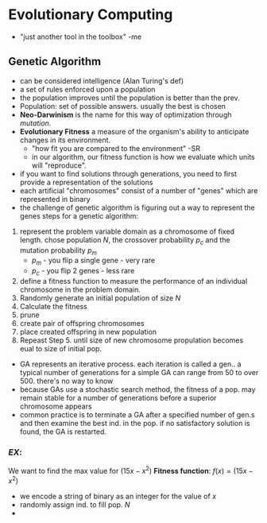 # Evolutionary Computing
- "just another tool in the toolbox" -me
## Genetic Algorithm
- can be considered intelligence (Alan Turing's def)
- a set of rules enforced upon a population
- the population improves until the population is better than the prev.
- Population: set of possible answers. usually the best is chosen
- **Neo-Darwinism** is the name for this way of optimization through *mutation*.
- **Evolutionary Fitness** a measure of the organism's ability to anticipate changes in its environment. 
	- "how fit you are compared to the environment" -SR
	- in our algorithm, our fitness function is how we evaluate which units will "reproduce". 
- if you want to find solutions through generations, you need to first provide a representation of the solutions
- each artificial "chromosomes" consist of a number of "genes" which are represented in binary 
- the challenge of genetic algorithm is figuring out a way to represent the genes
steps for a genetic algorithm:
1. represent the problem variable domain as a chromosome of fixed length. chose population $N$, the crossover probability $p_c$ and the mutation probability $p_m$
	- $p_m$ - you flip a single gene - very rare
	- $p_c$ - you flip 2 genes - less rare
2.  define a fitness function to measure the performance of an individual chromosome in the problem domain. 
3. Randomly generate an initial population of size $N$
4. Calculate the fitness
5. prune
6. create pair of offspring chromosomes
7. place created offspring in new population
8. Repeast Step 5. until size of new chromosome propulation becomes eual to size of initial pop.
- GA represents an iterative process. each iteration is called a gen.. a typical number of generations for a simple GA can range from 50 to over 500. there's no way to know
- because GAs use a stochastic search method, the fitness of a pop. may remain stable for a number of generations before a superior chromosome appears
- common practice is to terminate a GA after a specified number of gen.s and then examine the best ind. in the pop. if no satisfactory solution is found, the GA is restarted.
### $EX:$
We want to find the max value for $(15x-x^2)$
**Fitness function**: $f(x)=(15x-x^2)$
- we encode a string of binary as an integer for the value of $x$
- randomly assign ind. to fill pop. $N$
- 